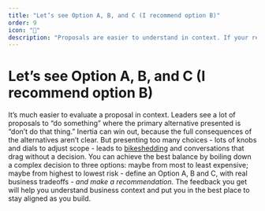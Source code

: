 ```yaml
---
title: "Let’s see Option A, B, and C (I recommend option B)"
order: 9
icon: "📝"
description: "Proposals are easier to understand in context. If your recommendation is to “do something” and the primary alternative presented is “don’t do that thing,” inertia can win out; you're asking your reader to understand the consequences of the alternatives. But too much choice and context leads to [bikeshedding](https://en.wikipedia.org/wiki/Law_of_triviality) and conversations that drag without a decision. Boil complex decisions down to three options: maybe from most to least expensive; or highest to lowest risk; define an Option A, B and C, with real tradeoffs - *and make a recommendation*. The feedback you get will help you understand business context and keep everyone aligned as you build."
---
```


# Let’s see Option A, B, and C (I recommend option B)

It’s much easier to evaluate a proposal in context. Leaders see a lot of proposals to “do something” where the primary alternative presented is “don’t do that thing.” Inertia can win out, because the full consequences of the alternatives aren’t clear. But presenting too many choices - lots of knobs and dials to adjust scope - leads to [bikeshedding](https://en.wikipedia.org/wiki/Law_of_triviality) and conversations that drag without a decision. You can achieve the best balance by boiling down a complex decision to three options: maybe from most to least expensive; maybe from highest to lowest risk - define an Option A, B and C, with real business tradeoffs - *and make a recommendation*. The feedback you get will help you understand business context and put you in the best place to stay aligned as you build.